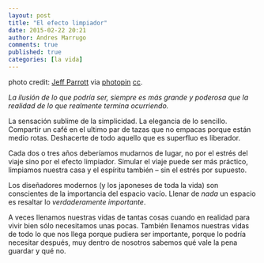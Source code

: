 ```yaml
---
layout: post
title: "El efecto limpiador"
date: 2015-02-22 20:21
author: Andres Marrugo
comments: true
published: true
categories: [la vida]
---
```


<div class="aic" style="width:460px"><img src="https://dl.dropboxusercontent.com/u/5279729/blog-pics/6885374641_416470551c.jpg" alt="" width="" height="" border="0" /><br>
photo credit: <a href="http://www.flickr.com/photos/61904391@N08/6885374641">Jeff Parrott</a> via <a href="http://photopin.com">photopin</a> <a href="https://creativecommons.org/licenses/by/2.0/">cc</a>.</div>

*La ilusión de lo que podría ser, siempre es más grande y poderosa que la realidad de lo que realmente termina ocurriendo.* 

La sensación sublime de la simplicidad. La elegancia de lo sencillo. Compartir un café en el ultimo par de tazas que no empacas porque están medio rotas. Deshacerte de todo aquello que es superfluo es liberador. 

Cada dos o tres años deberíamos mudarnos de lugar, no por el estrés del viaje sino por el efecto limpiador. Simular el viaje puede ser más práctico, limpiamos nuestra casa y el espíritu también – sin el estrés por supuesto. 

Los diseñadores modernos (y los japoneses de toda la vida) son conscientes de la importancia del espacio vacío. Llenar de *nada* un espacio es resaltar lo *verdaderamente importante*. 

A veces llenamos nuestras vidas de tantas cosas cuando en realidad para vivir bien sólo necesitamos unas pocas. También llenamos nuestras vidas de todo lo que nos llega porque pudiera ser importante, porque lo podría necesitar después, muy dentro de nosotros sabemos qué vale la pena guardar y qué no. 

